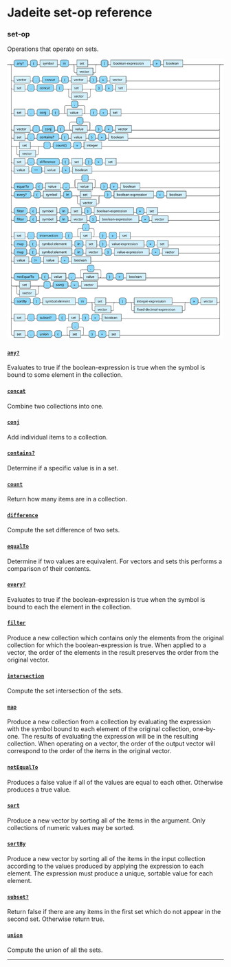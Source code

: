 <!---
  This markdown file was generated. Do not edit.
  -->

# Jadeite set-op reference

### <a name="set-op"></a>set-op

Operations that operate on sets.

!["set-op"](./halite-bnf-diagrams/set-op-j.svg)

#### [`any?`](jadeite-full-reference.md#any_Q)

Evaluates to true if the boolean-expression is true when the symbol is bound to some element in the collection.

#### [`concat`](jadeite-full-reference.md#concat)

Combine two collections into one.

#### [`conj`](jadeite-full-reference.md#conj)

Add individual items to a collection.

#### [`contains?`](jadeite-full-reference.md#contains_Q)

Determine if a specific value is in a set.

#### [`count`](jadeite-full-reference.md#count)

Return how many items are in a collection.

#### [`difference`](jadeite-full-reference.md#difference)

Compute the set difference of two sets.

#### [`equalTo`](jadeite-full-reference.md#equalTo)

Determine if two values are equivalent. For vectors and sets this performs a comparison of their contents.

#### [`every?`](jadeite-full-reference.md#every_Q)

Evaluates to true if the boolean-expression is true when the symbol is bound to each the element in the collection.

#### [`filter`](jadeite-full-reference.md#filter)

Produce a new collection which contains only the elements from the original collection for which the boolean-expression is true. When applied to a vector, the order of the elements in the result preserves the order from the original vector.

#### [`intersection`](jadeite-full-reference.md#intersection)

Compute the set intersection of the sets.

#### [`map`](jadeite-full-reference.md#map)

Produce a new collection from a collection by evaluating the expression with the symbol bound to each element of the original collection, one-by-one. The results of evaluating the expression will be in the resulting collection. When operating on a vector, the order of the output vector will correspond to the order of the items in the original vector.

#### [`notEqualTo`](jadeite-full-reference.md#notEqualTo)

Produces a false value if all of the values are equal to each other. Otherwise produces a true value.

#### [`sort`](jadeite-full-reference.md#sort)

Produce a new vector by sorting all of the items in the argument. Only collections of numeric values may be sorted.

#### [`sortBy`](jadeite-full-reference.md#sortBy)

Produce a new vector by sorting all of the items in the input collection according to the values produced by applying the expression to each element. The expression must produce a unique, sortable value for each element.

#### [`subset?`](jadeite-full-reference.md#subset_Q)

Return false if there are any items in the first set which do not appear in the second set. Otherwise return true.

#### [`union`](jadeite-full-reference.md#union)

Compute the union of all the sets.

---
